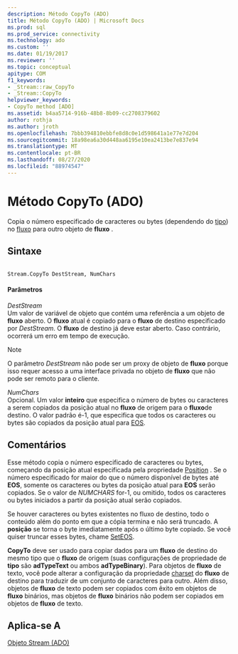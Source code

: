 ```yaml
---
description: Método CopyTo (ADO)
title: Método CopyTo (ADO) | Microsoft Docs
ms.prod: sql
ms.prod_service: connectivity
ms.technology: ado
ms.custom: ''
ms.date: 01/19/2017
ms.reviewer: ''
ms.topic: conceptual
apitype: COM
f1_keywords:
- _Stream::raw_CopyTo
- _Stream::CopyTo
helpviewer_keywords:
- CopyTo method [ADO]
ms.assetid: b4aa5714-916b-48b8-8b09-cc2708379602
author: rothja
ms.author: jroth
ms.openlocfilehash: 7bbb394810ebbfe8d8c0e1d598641a1e77e7d204
ms.sourcegitcommit: 18a98ea6a30d448aa6195e10ea2413be7e837e94
ms.translationtype: MT
ms.contentlocale: pt-BR
ms.lasthandoff: 08/27/2020
ms.locfileid: "88974547"
---
```

# <a name="copyto-method-ado"></a>Método CopyTo (ADO)
Copia o número especificado de caracteres ou bytes (dependendo do [tipo](./type-property-ado-stream.md)) no [fluxo](./stream-object-ado.md) para outro objeto de **fluxo** .  
  
## <a name="syntax"></a>Sintaxe  
  
```  
  
Stream.CopyTo DestStream, NumChars  
```  
  
#### <a name="parameters"></a>Parâmetros  
 *DestStream*  
 Um valor de variável de objeto que contém uma referência a um objeto de **fluxo** aberto. O **fluxo** atual é copiado para o **fluxo** de destino especificado por *DestStream*. O **fluxo** de destino já deve estar aberto. Caso contrário, ocorrerá um erro em tempo de execução.  
  
> [!NOTE]
>  O parâmetro *DestStream* não pode ser um proxy de objeto de **fluxo** porque isso requer acesso a uma interface privada no objeto de **fluxo** que não pode ser remoto para o cliente.  
  
 *NumChars*  
 Opcional. Um valor **inteiro** que especifica o número de bytes ou caracteres a serem copiados da posição atual no **fluxo** de origem para o **fluxo**de destino. O valor padrão é-1, que especifica que todos os caracteres ou bytes são copiados da posição atual para [EOS](./eos-property.md).  
  
## <a name="remarks"></a>Comentários  
 Esse método copia o número especificado de caracteres ou bytes, começando da posição atual especificada pela propriedade [Position](./position-property-ado.md) . Se o número especificado for maior do que o número disponível de bytes até **EOS**, somente os caracteres ou bytes da posição atual para **EOS** serão copiados. Se o valor de *NUMCHARS* for-1, ou omitido, todos os caracteres ou bytes iniciados a partir da posição atual serão copiados.  
  
 Se houver caracteres ou bytes existentes no fluxo de destino, todo o conteúdo além do ponto em que a cópia termina e não será truncado. A **posição** se torna o byte imediatamente após o último byte copiado. Se você quiser truncar esses bytes, chame [SetEOS](./seteos-method.md).  
  
 **CopyTo** deve ser usado para copiar dados para um **fluxo** de destino do mesmo tipo que o **fluxo** de origem (suas configurações de propriedade de **tipo** são **adTypeText** ou ambos **adTypeBinary**). Para objetos de **fluxo** de texto, você pode alterar a configuração da propriedade [charset](./charset-property-ado.md) do **fluxo** de destino para traduzir de um conjunto de caracteres para outro. Além disso, objetos de **fluxo** de texto podem ser copiados com êxito em objetos de **fluxo** binários, mas objetos de **fluxo** binários não podem ser copiados em objetos de **fluxo** de texto.  
  
## <a name="applies-to"></a>Aplica-se A  
 [Objeto Stream (ADO)](./stream-object-ado.md)